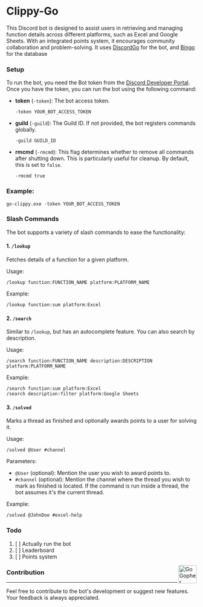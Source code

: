 # Clippy-Go

This Discord bot is designed to assist users in retrieving and managing function details across different platforms, such as Excel and Google Sheets. With an integrated points system, it encourages community collaboration and problem-solving.
It uses [DiscordGo](https://github.com/bwmarrin/discordgo) for the bot, and [Bingo](https://github.com/nokusukun/bingo) for the database

### Setup

To run the bot, you need the Bot token from the [Discord Developer Portal](https://discord.com/developers/applications). Once you have the token, you can run the bot using the following command:

- **token** (`-token`): The bot access token.
    ```
    -token YOUR_BOT_ACCESS_TOKEN
    ```
- **guild** (`-guild`): The Guild ID. If not provided, the bot registers commands globally.
    ```
    -guild GUILD_ID
    ```
- **rmcmd** (`-rmcmd`): This flag determines whether to remove all commands after shutting down. This is particularly useful for cleanup. By default, this is set to `false`.
    ```
    -rmcmd true
    ```
  
### Example:
```
go-clippy.exe -token YOUR_BOT_ACCESS_TOKEN
```

### Slash Commands

The bot supports a variety of slash commands to ease the functionality:

#### 1. `/lookup`

Fetches details of a function for a given platform.

Usage:
```
/lookup function:FUNCTION_NAME platform:PLATFORM_NAME
```

Example:
```
/lookup function:sum platform:Excel
```

#### 2. `/search`

Similar to `/lookup`, but has an autocomplete feature. You can also search by description.

Usage:
```
/search function:FUNCTION_NAME description:DESCRIPTION platform:PLATFORM_NAME
```

Example:
```
/search function:sum platform:Excel
/search description:filter platform:Google Sheets
```

#### 3. `/solved`

Marks a thread as finished and optionally awards points to a user for solving it.

Usage:
```
/solved @User #channel
```

Parameters:
- `@User` (optional): Mention the user you wish to award points to.
- `#channel` (optional): Mention the channel where the thread you wish to mark as finished is located. If the command is run inside a thread, the bot assumes it's the current thread.

Example:
```
/solved @JohnDoe #excel-help
```

### Todo

1. [ ] Actually run the bot
2. [ ] Leaderboard
3. [ ] Points system


<img src="https://go.dev/images/gophers/ladder.svg" width="48" alt="Go Gopher climbing a ladder." align="right">

### Contribution

---

Feel free to contribute to the bot's development or suggest new features. Your feedback is always appreciated.